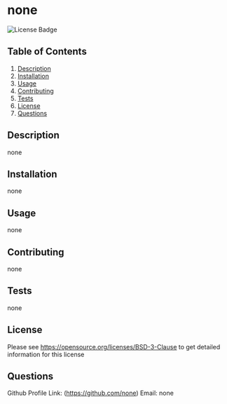 # none
![License Badge](https://shields.io/badge/license-BSD-green)
## Table of Contents
1. [Description](#description)
2. [Installation](#installation)
3. [Usage](#usage)
4. [Contributing](#contributing)
5. [Tests](#tests)
6. [License](#license)
7. [Questions](#questions)

## Description
none
## Installation
none
## Usage
none
## Contributing
none
## Tests
none
## License
Please see https://opensource.org/licenses/BSD-3-Clause to get detailed information for this license

## Questions
Github Profile Link: (https://github.com/none)
Email: none
